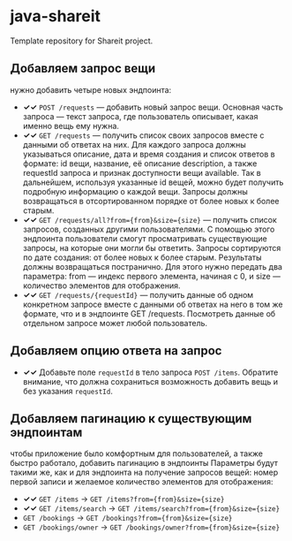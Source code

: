 # java-shareit
Template repository for Shareit project.

## Добавляем запрос вещи
нужно добавить четыре новых эндпоинта:
* **✓✓** `POST /requests` — добавить новый запрос вещи. Основная часть запроса — текст запроса, где пользователь описывает, какая именно вещь ему нужна.
* **✓✓** `GET /requests` — получить список своих запросов вместе с данными об ответах на них. Для каждого запроса должны указываться описание, дата и время создания и список ответов в формате: id вещи, название, её описание description, а также requestId запроса и признак доступности вещи available. Так в дальнейшем, используя указанные id вещей, можно будет получить подробную информацию о каждой вещи. Запросы должны возвращаться в отсортированном порядке от более новых к более старым.
* **✓✓** `GET /requests/all?from={from}&size={size}` — получить список запросов, созданных другими пользователями. С помощью этого эндпоинта пользователи смогут просматривать существующие запросы, на которые они могли бы ответить. Запросы сортируются по дате создания: от более новых к более старым. Результаты должны возвращаться постранично. Для этого нужно передать два параметра: from — индекс первого элемента, начиная с 0, и size — количество элементов для отображения.
* **✓✓** `GET /requests/{requestId}` — получить данные об одном конкретном запросе вместе с данными об ответах на него в том же формате, что и в эндпоинте GET /requests. Посмотреть данные об отдельном запросе может любой пользователь.
## Добавляем опцию ответа на запрос
* **✓✓** Добавьте поле `requestId` в тело запроса `POST /items`. Обратите внимание, что должна сохраниться возможность добавить вещь и без указания `requestId`.
## Добавляем пагинацию к существующим эндпоинтам
чтобы приложение было комфортным для пользователей, а также быстро работало, добавить пагинацию в эндпоинты
Параметры будут такими же, как и для эндпоинта на получение запросов вещей: номер первой записи и желаемое количество элементов для отображения:
* **✓✓** `GET /items` -> `GET /items?from={from}&size={size}`
* **✓✓** `GET /items/search` -> `GET /items/search?from={from}&size={size}`
* `GET /bookings` -> `GET /bookings?from={from}&size={size}`
* `GET /bookings/owner` -> `GET /bookings/owner?from={from}&size={size}`
